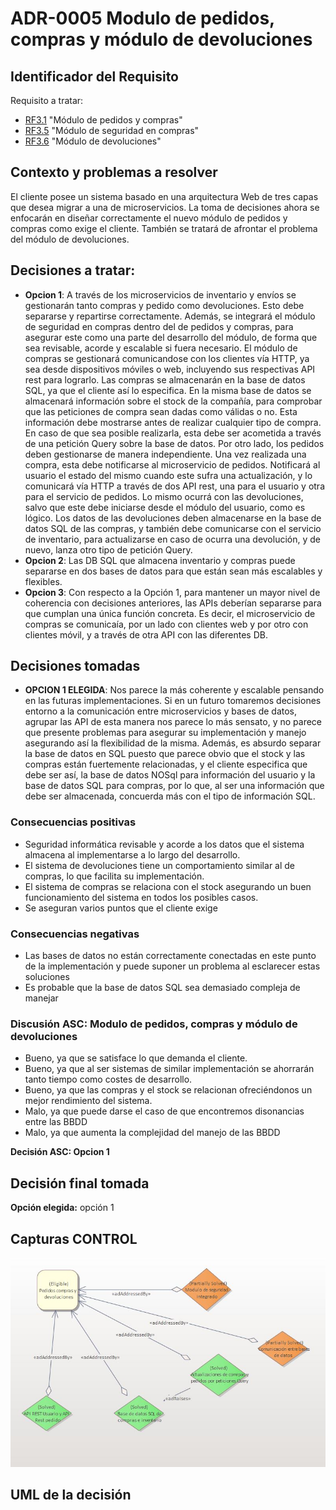 # ADR-0005 Modulo de pedidos, compras y módulo de devoluciones

## Identificador del Requisito

Requisito a tratar: 
* [RF3.1](https://github.com/kikmar/DAS-GRUPO-8/blob/feature/Semana2/Semana%202/Requisitos/rf3.1.md) "Módulo de pedidos y compras"
* [RF3.5](https://github.com/kikmar/DAS-GRUPO-8/blob/feature/Semana2/Semana%202/Requisitos/rf3.5.md) "Módulo de seguridad en compras"
* [RF3.6](https://github.com/kikmar/DAS-GRUPO-8/blob/feature/Semana2/Semana%202/Requisitos/rf3.6.md) "Módulo de devoluciones"

## Contexto y problemas a resolver

El cliente posee un sistema basado en una arquitectura Web de tres capas que desea migrar a una de microservicios. La toma de decisiones ahora se enfocarán en diseñar correctamente
el nuevo módulo de pedidos y compras como exige el cliente. También se tratará de afrontar el problema del módulo de devoluciones.

## Decisiones a tratar:

* **Opcion 1**: A través de los microservicios de inventario y envíos se gestionarán tanto compras y pedido como devoluciones. Esto debe separarse y repartirse correctamente. Además, se integrará el módulo de seguridad en compras
dentro del de pedidos y compras, para asegurar este como una parte del desarrollo del módulo, de forma que sea revisable, acorde y escalable si fuera necesario. El módulo de compras se gestionará comunicandose con los clientes vía HTTP, ya sea desde dispositivos
móviles o web, incluyendo sus respectivas API rest para lograrlo. Las compras se almacenarán en la base de datos SQL, ya que el cliente así lo especifica. En la misma base de datos se almacenará información sobre el stock de la compañía, para comprobar que las peticiones de compra sean dadas como válidas o no.
Esta información debe mostrarse antes de realizar cualquier tipo de compra. En caso de que sea posible realizarla, esta debe ser acometida a través de una petición Query sobre la base de datos. Por otro lado, los pedidos deben gestionarse de manera independiente. Una vez realizada una compra, esta debe notificarse al microservicio de pedidos. Notificará al usuario el estado del mismo
cuando este sufra una actualización, y lo comunicará vía HTTP a través de dos API rest, una para el usuario y otra para el servicio de pedidos. Lo mismo ocurrá con las devoluciones, salvo que este debe iniciarse desde el módulo del usuario, como es lógico. Los datos de las devoluciones
deben almacenarse en la base de datos SQL de las compras, y también debe comunicarse con el servicio de inventario, para actualizarse en caso de ocurra una devolución, y de nuevo, lanza otro tipo de petición Query.
* **Opcion 2**: Las DB SQL que almacena inventario y compras puede separarse en dos bases de datos para que están sean más escalables y flexibles.
* **Opcion 3**: Con respecto a la Opción 1, para mantener un mayor nivel de coherencia con decisiones anteriores, las APIs deberían separarse para que cumplan una única función concreta. Es decir, el microservicio de compras se comunicaía, por un lado con clientes web y por otro con clientes móvil, y a través
de otra API con las diferentes DB.

## Decisiones tomadas

* **OPCION 1 ELEGIDA**: Nos parece la más coherente y escalable pensando en las futuras implementaciones. Si en un futuro tomaremos decisiones entorno a la comunicación entre microservicios y bases de datos, agrupar las API
de esta manera nos parece lo más sensato, y no parece que presente problemas para asegurar su implementación y manejo asegurando así la flexibilidad de la misma. Además, es absurdo separar la base de datos en SQL puesto que parece obvio que el stock y las compras están fuertemente relacionadas, y el cliente especifica que debe ser así, la
base de datos NOSql para información del usuario y la base de datos SQL para compras, por lo que, al ser una información que debe ser almacenada, concuerda más con el tipo de información SQL.

### Consecuencias positivas <!-- optional -->

* Seguridad informática revisable y acorde a los datos que el sistema almacena al implementarse a lo largo del desarrollo.
* El sistema de devoluciones tiene un comportamiento similar al de compras, lo que facilita su implementación.
* El sistema de compras se relaciona con el stock asegurando un buen funcionamiento del sistema en todos los posibles casos.
* Se aseguran varios puntos que el cliente exige

### Consecuencias negativas <!-- optional -->

* Las bases de datos no están correctamente conectadas en este punto de la implementación y puede suponer un problema al esclarecer estas soluciones 
* Es probable que la base de datos SQL sea demasiado compleja de manejar

### Discusión ASC: Modulo de pedidos, compras y módulo de devoluciones

+ Bueno, ya que se satisface lo que demanda el cliente.
+ Bueno, ya que al ser sistemas de similar implementación se ahorrarán tanto tiempo como costes de desarrollo.
+ Bueno, ya que las compras y el stock se relacionan ofreciéndonos un mejor rendimiento del sistema.
+ Malo, ya que puede darse el caso de que encontremos disonancias entre las BBDD
+ Malo, ya que aumenta la complejidad del manejo de las BBDD

**Decisión ASC: Opcion 1**

## Decisión final tomada

**Opción elegida:** opción 1

## Capturas CONTROL 

![D0005](../capturasadmentor/D0005.JPG)

## UML de la decisión






